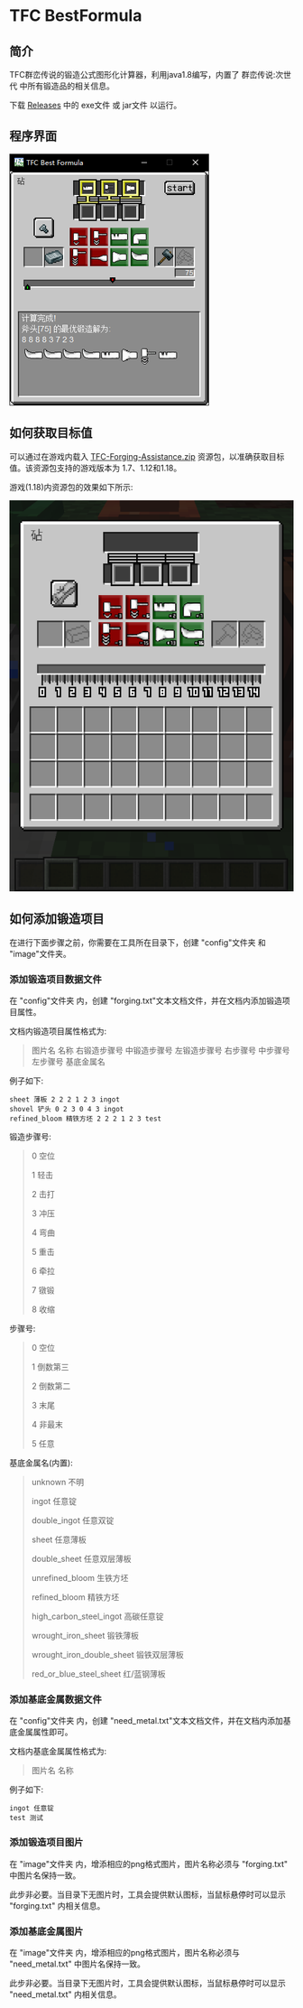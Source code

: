 # TFC BestFormula

## 简介

TFC群峦传说的锻造公式图形化计算器，利用java1.8编写，内置了 群峦传说:次世代 中所有锻造品的相关信息。

下载 [Releases](https://github.com/EnableAria/TFC-BestFormula/releases) 中的 exe文件 或 jar文件 以运行。

## 程序界面

![](/img/main.png "主程序")

## 如何获取目标值

可以通过在游戏内载入 [TFC-Forging-Assistance.zip](https://github.com/EnableAria/TFC-BestFormula/releases/tag/resourcepacks) 资源包，以准确获取目标值。该资源包支持的游戏版本为 1.7、1.12和1.18。

游戏(1.18)内资源包的效果如下所示:

![](/img/game.png "资源包界面")

## 如何添加锻造项目

在进行下面步骤之前，你需要在工具所在目录下，创建 "config"文件夹 和 "image"文件夹。

### 添加锻造项目数据文件

在 "config"文件夹 内，创建 "forging.txt"文本文档文件，并在文档内添加锻造项目属性。

文档内锻造项目属性格式为:

>图片名 名称 右锻造步骤号 中锻造步骤号 左锻造步骤号 右步骤号 中步骤号 左步骤号 基底金属名

例子如下:

```
sheet 薄板 2 2 2 1 2 3 ingot
shovel 铲头 0 2 3 0 4 3 ingot
refined_bloom 精铁方坯 2 2 2 1 2 3 test
```

锻造步骤号:

>0 空位
>
>1 轻击
>
>2 击打
>
>3 冲压
>
>4 弯曲
>
>5 重击
>
>6 牵拉
>
>7 镦锻
>
>8 收缩

步骤号:

>0 空位
>
>1 倒数第三
>
>2 倒数第二
>
>3 末尾
>
>4 非最末
>
>5 任意

基底金属名(内置):

>unknown 不明
>
>ingot 任意锭
>
>double_ingot 任意双锭
>
>sheet 任意薄板
>
>double_sheet 任意双层薄板
>
>unrefined_bloom 生铁方坯
>
>refined_bloom 精铁方坯
>
>high_carbon_steel_ingot 高碳任意锭
>
>wrought_iron_sheet 锻铁薄板
>
>wrought_iron_double_sheet 锻铁双层薄板
>
>red_or_blue_steel_sheet 红/蓝钢薄板

### 添加基底金属数据文件

在 "config"文件夹 内，创建 "need_metal.txt"文本文档文件，并在文档内添加基底金属属性即可。

文档内基底金属属性格式为:

>图片名 名称

例子如下:

```
ingot 任意锭
test 测试
```

### 添加锻造项目图片

在 "image"文件夹 内，增添相应的png格式图片，图片名称必须与 "forging.txt" 中图片名保持一致。

此步非必要。当目录下无图片时，工具会提供默认图标，当鼠标悬停时可以显示 "forging.txt" 内相关信息。

### 添加基底金属图片

在 "image"文件夹 内，增添相应的png格式图片，图片名称必须与 "need_metal.txt" 中图片名保持一致。

此步非必要。当目录下无图片时，工具会提供默认图标，当鼠标悬停时可以显示 "need_metal.txt" 内相关信息。